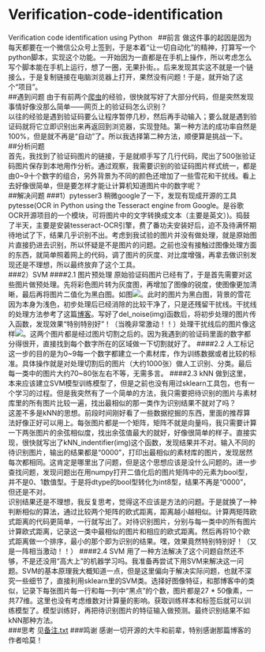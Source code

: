 # Verification-code-identification
Verification code identification using Python  
##前言
做这件事的起因是因为每天都要在一个微信公众号上签到，于是本着“让一切自动化”的精神，打算写一个python脚本，实现这个功能。一开始因为一直都是在手机上操作，所以考虑怎么写个脚本能在手机上运行，想了一圈，无果扑街。。后来发现其实这不就是一个链接么，于是复制链接在电脑浏览器上打开，果然没有问题！于是，就开始了这个“项目”。<br>
##遇到问题
由于有前两个[爬虫](https://github.com/shenmilanzi/small-tool)的经验，很快就写好了大部分代码，但是突然发现事情好像没那么简单——网页上的验证码怎么识别？<br>
以往的经验是遇到验证码要么让程序暂停几秒，然后再手动输入；要么就是遇到验证码就将它立即识别出来再返回到浏览器，实现登陆。第一种方法的成功率自然是100%，但是就不再是“自动”了。所以我选择第二种方法，顺便算是挑战一下。<br>
##分析问题  
首先，我找到了验证码图片的链接，于是就顺手写了几行代码，爬出了500张验证码图片保存到本地用作分析。通过观察，我需要识别的验证码图片样式统一，都是由0~9十个数字的组合，另外背景为不同的颜色还增加了一些雪花和干扰线。看上去好像很简单，但是要怎样才能让计算机知道图片中的数字呢？<br>
##解决问题
###1）pytesser3
稍微google了一下，发现有现成开源的工具pytesse(OCR in Python using the Tesseract engine from Google。是谷歌OCR开源项目的一个模块，可将图片中的文字转换成文本（主要是英文）)。捣鼓了半天，主要是安装tesseract-OCR引擎，费了番功夫安装好后，迫不及待满怀期待地试了下，结果几乎识别不出。考虑到我试验的图片并没有做处理，就是原始图片直接扔进去识别，所以怀疑是不是图片的问题。之前也没有接触过图像处理方面的东西，就简单照着网上的代码，调了图片的灰度、对比度增强，再拿去做识别发现还是不理想，所以最终放弃了这个工具。<br>
###2）SVM
####2.1 图片预处理
原始验证码图片已经有了，于是首先需要对这些图片做预处理。先将彩色图片转为灰度图，再增加了图像的锐度，使图像更加清晰，最后再将图片二值化为黑白图。如图![](https://github.com/shenmilanzi/Verification-code-identification/blob/master/01.png)。此时的图片为黑白图，背景的雪花因为本身为浅色，初步处理后已经消除的比较干净了，只是还残留干扰线。干扰线的处理方法参考了这篇[博客](http://www.cnblogs.com/beer/p/5672678.html)。写好了del_noise(img)函数后，将初步处理的图片传入函数，发现效果“特别特别好”！（当晚非常激动！！）处理干扰线后的图片像这样![](https://github.com/shenmilanzi/Verification-code-identification/blob/master/8-3.png)。这两个图片都是经过图片切割之后的。因为我遇到的验证码里面的数字都分得很开，直接找到每个数字所在的区域做一下切割就好了。
####2.2 人工标记
这一步的目的是为0~9每一个数字都建立一个素材库，作为训练数据或者比较的标准。具体操作就是对处理切割后的图片（大约1000张）做人工识别、分类。最后每一类中的图片大约70~80张左右不等，无需多言。
####2.3 kNN
做到这里，本来应该建立SVM模型训练模型了，但是之前也没有用过sklearn工具包，也有一个学习的过程。但是我突然有了一个简单的方法，我只需要把待识别的图片与素材库里的所有图片比较一遍，找出最相似的那一类作为识别结果不就对了吗？<br>
这差不多是kNN的思想。前段时间刚好看了一些数据挖掘的东西，里面的推荐算法好像正好可以用上。每张图片都是一个矩阵，矩阵不就是向量吗，我只需要计算一下两张图片的余弦相似度，找出余弦值最大的就好，好像很简单的样子。直接实现，很快就写出了kNN_indentifier(img)这个函数，发现结果并不对。输入不同的待识别图片，输出的结果都是“0000”，打印出最相似的素材库的图片，发现居然每次都相同。这肯定是哪里出了问题，但是这个思想应该是没什么问题的。进一步查找问题，发现问题出在用numpy打开二值化后的图片矩阵中的元素为bool型，并不是0、1数值型。于是将dtype的bool型转化为int8型，结果不再是“0000”，但还是不对。<br>
识别结果还是不理想，我反复思考，觉得这不应该是方法的问题。于是就换了一种判断相似的算法，通过比较两个矩阵的欧式距离，距离越小越相似。计算两矩阵欧式距离的代码更简单，一行就写出了。对待识别图片，分别与每一类中的所有图片计算欧式距离，记录这一类中最相似的图片和相应的欧式距离。然后再将10个欧式距离做一个排序，最小的那个即为识别的结果。嘿，效果竟然特别特别好！（又是一阵相当激动！！）
####2.4 SVM
用了一种方法解决了这个问题自然还不够，不是还没用“高大上”的机器学习吗。我准备再尝试下用SVM来解决这一问题。SVM的基本原理我大概知道一点，但是这里偏向于解决实际问题，也就不深究一些细节了，直接利用sklearn里的SVM类。选择好图像特征，和那博客中的类似，记录下每张图片每一行和每一列中“黑点”的个数，图片都是27 * 50像素，一共77维。这里也没有考虑维数对计算量的影响。获取训练样本和标签后就可以训练模型了。模型训练好，再把待识别图片的特征输入做预测。最终识别结果不如kNN那种方法。<br>
###思考
见[备注.txt](https://github.com/shenmilanzi/Verification-code-identification/blob/master/%E5%A4%87%E6%B3%A8.txt)
###鸣谢
感谢一切开源的大牛和前辈，特别感谢那篇博客的作者哈莫！
